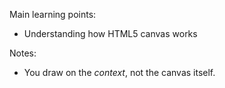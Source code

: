 Main learning points:

* Understanding how HTML5 canvas works

Notes:
* You draw on the _context_, not the canvas itself.
